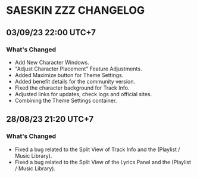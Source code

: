 # SAESKIN ZZZ CHANGELOG
## 03/09/23 22:00 UTC+7
### What's Changed
- Add New Character Windows.
- "Adjust Character Placement" Feature Adjustments.
- Added Maximize button for Theme Settings.
- Added benefit details for the community version.
- Fixed the character background for Track Info.
- Adjusted links for updates, check logs and official sites.
- Combining the Theme Settings container.
  
## 28/08/23 21:20 UTC+7
### What's Changed
- Fixed a bug related to the Split View of Track Info and the (Playlist / Music Library).
- Fixed a bug related to the Split View of the Lyrics Panel and the (Playlist / Music Library).
